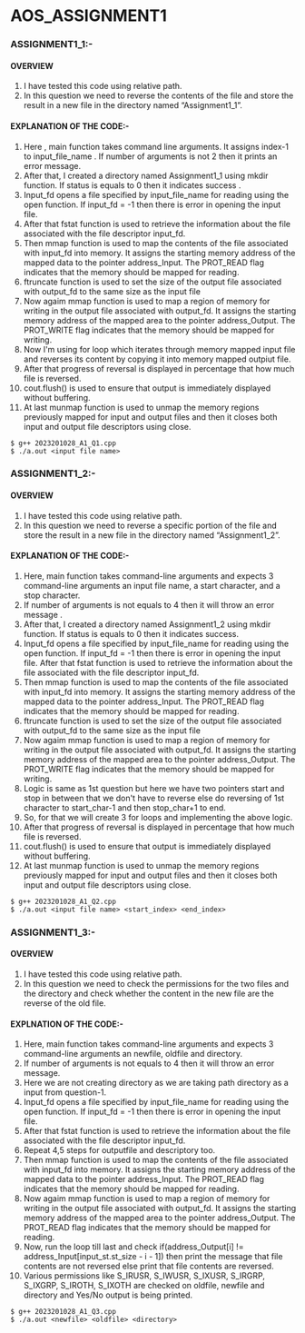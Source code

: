 # AOS_ASSIGNMENT1

### ASSIGNMENT1_1:- 
#### OVERVIEW
1. I have tested this code using relative path.
2. In this question we need to reverse the contents of the file and store the result in a new file in the directory named “Assignment1_1”.

#### EXPLANATION OF THE CODE:- 
1. Here , main function takes command line arguments. It assigns index-1 to input_file_name . If number of arguments is not 2 then it prints an error message.
2. After that, I created a directory named Assignment1_1 using mkdir function. If status is equals to 0 then it indicates success .
3. Input_fd opens a file specified by input_file_name for reading using the open function. If input_fd = -1 then there is error in opening the input file.
4. After that fstat function is used to retrieve the information about the file associated with the file descriptor input_fd.
5. Then mmap function is used to map the contents of the file associated with input_fd into memory. It assigns the starting memory address of the mapped data to the pointer address_Input. The PROT_READ flag indicates that the memory should be mapped for reading. 
6. ftruncate function is used to set the size of the output file associated with output_fd to the same size as the input file
7. Now agaim mmap function is used to map a region of memory for writing in the output file associated with output_fd. It assigns the starting memory address of the mapped area to the pointer address_Output. The PROT_WRITE flag indicates that the memory should be mapped for writing. 
8. Now I'm using for loop which iterates through memory mapped input file and reverses its content by copying it into memory mapped outpiut file.
9. After that progress of reversal is displayed in percentage that how much file is reversed.
10. cout.flush() is used to ensure that output is immediately displayed without buffering.
11. At last munmap function is used to unmap the memory regions previously mapped for input and output files and then it closes both input and output file descriptors using close.

```
$ g++ 2023201028_A1_Q1.cpp
$ ./a.out <input file name>
```

### ASSIGNMENT1_2:-
#### OVERVIEW
1. I have tested this code using relative path.
2. In this question we need to reverse a specific portion of the file and store the result in a new file in the directory named “Assignment1_2”.

#### EXPLANATION OF THE CODE:-
1. Here, main function takes command-line arguments and expects 3 command-line arguments an input file name, a start character, and a stop character.
2. If number of arguments is not equals to 4 then it will throw an error message .
3. After that, I created a directory named Assignment1_2 using mkdir function. If status is equals to 0 then it indicates success.
4. Input_fd opens a file specified by input_file_name for reading using the open function. If input_fd = -1 then there is error in opening the input file. After that fstat function is used to retrieve the information about the file associated with the file descriptor input_fd.
5. Then mmap function is used to map the contents of the file associated with input_fd into memory. It assigns the starting memory address of the mapped data to the pointer address_Input. The PROT_READ flag indicates that the memory should be mapped for reading.
6. ftruncate function is used to set the size of the output file associated with output_fd to the same size as the input file
7. Now agaim mmap function is used to map a region of memory for writing in the output file associated with output_fd. It assigns the starting memory address of the mapped area to the pointer address_Output. The PROT_WRITE flag indicates that the memory should be mapped for writing.
8. Logic is same as 1st question but here we have two pointers start and stop in between that we don't have to reverse else do reversing of 1st character to start_char-1 and then stop_char+1 to end.
9. So, for that we will create 3 for loops and implementing the above logic.
10. After that progress of reversal is displayed in percentage that how much file is reversed.
10. cout.flush() is used to ensure that output is immediately displayed without buffering.
11. At last munmap function is used to unmap the memory regions previously mapped for input and output files and then it closes both input and output file descriptors using close.

```
$ g++ 2023201028_A1_Q2.cpp
$ ./a.out <input file name> <start_index> <end_index>
```

### ASSIGNMENT1_3:-
#### OVERVIEW
1. I have tested this code using relative path.
2. In this question we need to check the permissions for the two files and the directory and check whether the content in the new file are the reverse of the old file.

#### EXPLNATION OF THE CODE:-
1. Here, main function takes command-line arguments and expects 3 command-line arguments an newfile, oldfile and directory.
2. If number of arguments is not equals to 4 then it will throw an error message.
3. Here we are not creating directory as we are taking path directory as a input from question-1.
4. Input_fd opens a file specified by input_file_name for reading using the open function. If input_fd = -1 then there is error in opening the input file.
5. After that fstat function is used to retrieve the information about the file associated with the file descriptor input_fd.
6. Repeat 4,5 steps for outputfile and descriptory too.
7. Then mmap function is used to map the contents of the file associated with input_fd into memory. It assigns the starting memory address of the mapped data to the pointer address_Input. The PROT_READ flag indicates that the memory should be mapped for reading.
8. Now agaim mmap function is used to map a region of memory for writing in the output file associated with output_fd. It assigns the starting memory address of the mapped area to the pointer address_Output. The PROT_READ flag indicates that the memory should be mapped for reading.
9. Now, run the loop till last and check if(address_Output[i] != address_Input[input_st.st_size - i - 1]) then print the message that file contents are not reversed else print that file contents are reversed.
10. Various permissions like S_IRUSR, S_IWUSR, S_IXUSR, S_IRGRP, S_IXGRP, S_IROTH, S_IXOTH are checked on oldfile, newfile and directory and Yes/No output is being printed.

```
$ g++ 2023201028_A1_Q3.cpp
$ ./a.out <newfile> <oldfile> <directory>
```


